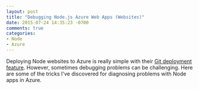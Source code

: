 ```yaml
---
layout: post
title: "Debugging Node.js Azure Web Apps (Websites)"
date: 2015-07-24 14:35:23 -0700
comments: true
categories:
- Node
- Azure
---
```


Deploying Node websites to Azure is really simple with their [Git deployment feature](https://azure.microsoft.com/en-us/documentation/articles/web-sites-nodejs-develop-deploy-mac/#publish-your-application). However, sometimes debugging problems can be challenging. Here are some of the tricks I've discovered for diagnosing problems with Node apps in Azure.


